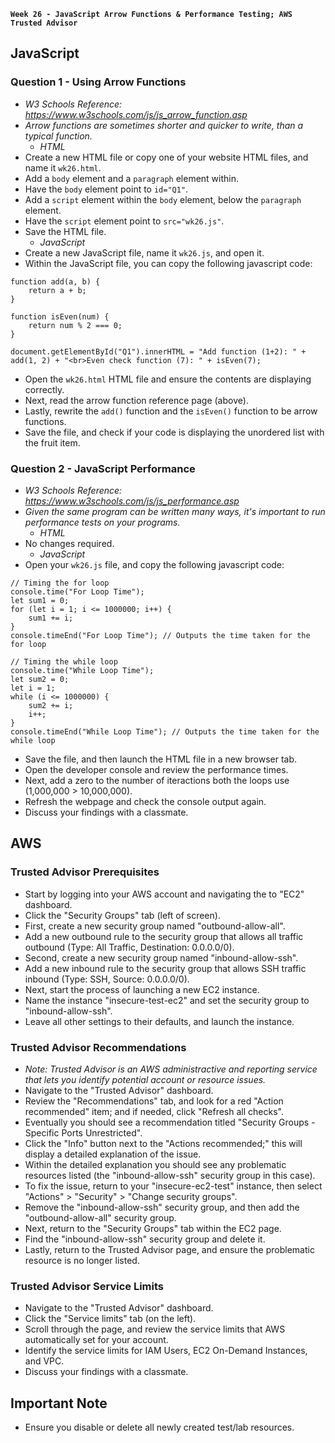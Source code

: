 **`Week 26 - JavaScript Arrow Functions & Performance Testing; AWS Trusted Advisor`**

## JavaScript

### Question 1 - Using Arrow Functions
- *W3 Schools Reference: https://www.w3schools.com/js/js_arrow_function.asp*
- *Arrow functions are sometimes shorter and quicker to write, than a typical function.*
  - *HTML*
- Create a new HTML file or copy one of your website HTML files, and name it `wk26.html`.
- Add a `body` element and a `paragraph` element within.
- Have the `body` element point to `id="Q1"`.
- Add a `script` element within the `body` element, below the `paragraph` element.
- Have the `script` element point to `src="wk26.js"`. 
- Save the HTML file.
  - *JavaScript*
- Create a new JavaScript file, name it `wk26.js`, and open it.
- Within the JavaScript file, you can copy the following javascript code:
```
function add(a, b) {
    return a + b;
}

function isEven(num) {
    return num % 2 === 0;
}

document.getElementById("Q1").innerHTML = "Add function (1+2): " + add(1, 2) + "<br>Even check function (7): " + isEven(7);
```
- Open the  `wk26.html` HTML file and ensure the contents are displaying correctly.
- Next, read the arrow function reference page (above).
- Lastly, rewrite the `add()` function and the `isEven()` function to be arrow functions.
- Save the file, and check if your code is displaying the unordered list with the fruit item.

### Question 2 - JavaScript Performance
- *W3 Schools Reference: https://www.w3schools.com/js/js_performance.asp*
- *Given the same program can be written many ways, it's important to run performance tests on your programs.*
  - *HTML*
- No changes required.
  - *JavaScript*
- Open your `wk26.js` file, and copy the following javascript code:
```
// Timing the for loop
console.time("For Loop Time");
let sum1 = 0;
for (let i = 1; i <= 1000000; i++) {
    sum1 += i;
}
console.timeEnd("For Loop Time"); // Outputs the time taken for the for loop

// Timing the while loop
console.time("While Loop Time");
let sum2 = 0;
let i = 1;
while (i <= 1000000) {
    sum2 += i;
    i++;
}
console.timeEnd("While Loop Time"); // Outputs the time taken for the while loop
```
- Save the file, and then launch the HTML file in a new browser tab.
- Open the developer console and review the performance times.
- Next, add a zero to the number of iteractions both the loops use (1,000,000 > 10,000,000).
- Refresh the webpage and check the console output again.
- Discuss your findings with a classmate.

## AWS

### Trusted Advisor Prerequisites
- Start by logging into your AWS account and navigating the to "EC2" dashboard.
- Click the "Security Groups" tab (left of screen).
- First, create a new security group named "outbound-allow-all".
- Add a new outbound rule to the security group that allows all traffic outbound (Type: All Traffic, Destination: 0.0.0.0/0).
- Second, create a new security group named "inbound-allow-ssh".
- Add a new inbound rule to the security group that allows SSH traffic inbound (Type: SSH, Source: 0.0.0.0/0).
- Next, start the process of launching a new EC2 instance.
- Name the instance "insecure-test-ec2" and set the security group to "inbound-allow-ssh".
- Leave all other settings to their defaults, and launch the instance.

### Trusted Advisor Recommendations
- *Note: Trusted Advisor is an AWS administractive and reporting service that lets you identify potential account or resource issues.*
- Navigate to the "Trusted Advisor" dashboard.
- Review the "Recommendations" tab, and look for a red "Action recommended" item; and if needed, click "Refresh all checks".
- Eventually you should see a recommendation titled "Security Groups - Specific Ports Unrestricted".
- Click the "Info" button next to the "Actions recommended;" this will display a detailed explanation of the issue.
- Within the detailed explanation you should see any problematic resources listed (the "inbound-allow-ssh" security group in this case).
- To fix the issue, return to your "insecure-ec2-test" instance, then select "Actions" > "Security" > "Change security groups".
- Remove the "inbound-allow-ssh" security group, and then add the "outbound-allow-all" security group.
- Next, return to the "Security Groups" tab within the EC2 page.
- Find the "inbound-allow-ssh" security group and delete it.
- Lastly, return to the Trusted Advisor page, and ensure the problematic resource is no longer listed.

### Trusted Advisor Service Limits
- Navigate to the "Trusted Advisor" dashboard.
- Click the "Service limits" tab (on the left).
- Scroll through the page, and review the service limits that AWS automatically set for your account.
- Identify the service limits for IAM Users, EC2 On-Demand Instances, and VPC.
- Discuss your findings with a classmate.

## Important Note
- Ensure you disable or delete all newly created test/lab resources.
